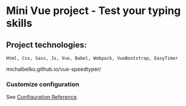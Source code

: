 # Mini Vue project - Test your typing skills

## Project technologies:

```
Html, Css, Sass, Js, Vue, Babel, Webpack, VueBootstrap, EasyTimer
```

michalbelko.github.io/vue-speedtyper/

### Customize configuration

See [Configuration Reference](https://cli.vuejs.org/config/).
